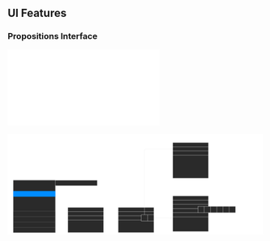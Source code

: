 ## UI Features
### Propositions Interface
![Examine the UX of expression in for propositional analysis](Examine%20the%20UX%20of%20expression%20in%20for%20propositional%20analysis.md)

![propositions interface](propositions%20interface.svg)
